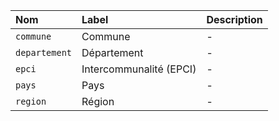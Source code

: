 | Nom | Label | Description |
| :- | :- | :- |
| `commune` | Commune | - |
| `departement` | Département | - |
| `epci` | Intercommunalité (EPCI) | - |
| `pays` | Pays | - |
| `region` | Région | - |